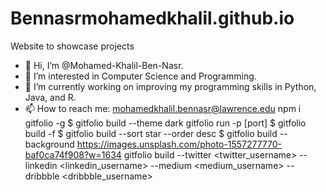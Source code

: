 # Bennasrmohamedkhalil.github.io
Website to showcase projects
- 👋 Hi, I’m @Mohamed-Khalil-Ben-Nasr.
- 👀 I’m interested in Computer Science and Programming.
- 🌱 I’m currently working on improving my programming skills in Python, Java, and R.
- 📫 How to reach me: mohamedkhalil.bennasr@lawrence.edu
npm i gitfolio -g
$ gitfolio build <Mohamed-Khalil-Ben-Nasr> --theme dark
gitfolio run -p [port]
$ gitfolio build <Mohamedk-Khalil-Ben-Nasr> -f
  $ gitfolio build <Mohamedk-Khalil-Ben-Nasr> --sort star --order desc
  $ gitfolio build <Mohamedk-Khalil-Ben-Nasr> --background https://images.unsplash.com/photo-1557277770-baf0ca74f908?w=1634
  gitfolio build <username> --twitter <twitter_username> --linkedin <linkedin_username> --medium <medium_username> --dribbble <dribbble_username>
